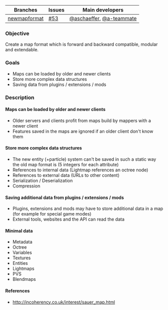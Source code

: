 Branches | Issues | Main developers
-------- | ------ | ---
[newmapformat](/inexor-game/code/tree/newmapformat) | [#53](/inexor-game/code/issues/53) | [@aschaeffer](/aschaeffer), [@a-teammate](/a-teammate)

### Objective

Create a map format which is forward and backward compatible, modular and extendable.

### Goals

* Maps can be loaded by older and newer clients
* Store more complex data structures
* Saving data from plugins / extensions / mods

### Description

#### Maps can be loaded by older and newer clients

* Older servers and clients profit from maps build by mappers with a newer client
* Features saved in the maps are ignored if an older client don't know them

#### Store more complex data structures

* The new entity (+particle) system can't be saved in such a static way the old map format is (5 integers for each attribute)
* References to internal data (Lightmap references an octree node)
* References to external data (URLs to other content)
* Serialization / Deserialization
* Compression

#### Saving additional data from plugins / extensions / mods

* Plugins, extensions and mods may have to store additional data in a map (for example for special game modes)
* External tools, websites and the API can read the data

#### Minimal data

* Metadata
* Octree
* Variables
* Textures
* Entities
* Lightmaps
* PVS
* Blendmaps

#### References

* http://incoherency.co.uk/interest/sauer_map.html